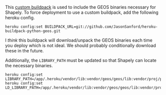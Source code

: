 This [custom buildpack](https://github.com/JasonSanford/heroku-buildpack-python-geos) is used to include the GEOS binaries necessary for Shapely. To force deployment to use a custom buildpack, add the following heroku config.

    heroku config:set BUILDPACK_URL=git://github.com/JasonSanford/heroku-buildpack-python-geos.git

I *think* this buildpack will download/unpack the GEOS binaries each time you deploy which is not ideal. We should probably conditionally download these in the future.

Additionally, the `LIBRARY_PATH` must be updated so that Shapely can locate the necessary binaries.

    heroku config:set LIBRARY_PATH=/app/.heroku/vendor/lib:vendor/geos/geos/lib:vendor/proj/proj/lib:vendor/gdal/gdal/lib
    heroku config:set LD_LIBRARY_PATH=/app/.heroku/vendor/lib:vendor/geos/geos/lib:vendor/proj/proj/lib:vendor/gdal/gdal/lib

